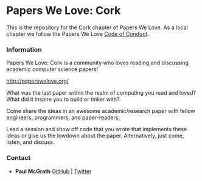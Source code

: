 # Papers We Love: Cork

This is the repository for the Cork chapter of Papers We Love. As a local chapter we follow the Papers We Love [Code of Conduct](https://github.com/papers-we-love/cork/blob/master/code-of-conduct.md).

### Information

Papers We Love: Cork is a community who loves reading and discussing academic computer science papers!

http://paperswelove.org/

What was the last paper within the realm of computing you read and loved? What did it inspire you to build or tinker with?

Come share the ideas in an awesome academic/research paper with fellow engineers, programmers, and paper-readers.

Lead a session and show off code that you wrote that implements these ideas or give us the lowdown about the paper. Alternatively, just come, listen, and discuss.

### Contact

- **Paul McGrath** [GitHub](https://github.com/heypaulmcgrath) | [Twitter](https://twitter.com/heypaulmcgrath)
